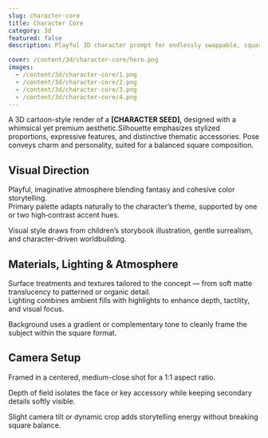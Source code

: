 ```yaml
---
slug: character-core
title: Character Core
category: 3d
featured: false
description: Playful 3D character prompt for endlessly swappable, square‑format magic.

cover: /content/3d/character-core/hero.png
images:
  - /content/3d/character-core/1.png
  - /content/3d/character-core/2.png
  - /content/3d/character-core/3.png
  - /content/3d/character-core/4.png
---
```


A 3D cartoon-style render of a **[CHARACTER SEED]**, designed with a whimsical yet premium aesthetic.Silhouette emphasizes stylized proportions, expressive features, and distinctive thematic accessories. Pose conveys charm and personality, suited for a balanced square composition.

## Visual Direction

Playful, imaginative atmosphere blending fantasy and cohesive color storytelling.  
Primary palette adapts naturally to the character’s theme, supported by one or two high‑contrast accent hues.

Visual style draws from children’s storybook illustration, gentle surrealism, and character-driven worldbuilding.

## Materials, Lighting & Atmosphere

Surface treatments and textures tailored to the concept — from soft matte translucency to patterned or organic detail.  
Lighting combines ambient fills with highlights to enhance depth, tactility, and visual focus.

Background uses a gradient or complementary tone to cleanly frame the subject within the square format.

## Camera Setup

Framed in a centered, medium-close shot for a 1:1 aspect ratio.

Depth of field isolates the face or key accessory while keeping secondary details softly visible.

Slight camera tilt or dynamic crop adds storytelling energy without breaking square balance.
